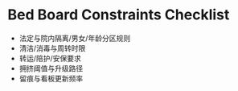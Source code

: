 # Bed Board Constraints Checklist

- 法定与院内隔离/男女/年龄分区规则
- 清洁/消毒与周转时限
- 转运/陪护/安保要求
- 拥挤阈值与升级路径
- 留痕与看板更新频率
